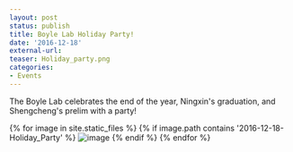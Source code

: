 ```yaml
---
layout: post
status: publish
title: Boyle Lab Holiday Party!
date: '2016-12-18'
external-url:
teaser: Holiday_party.png
categories:
- Events
---
```


The Boyle Lab celebrates the end of the year, Ningxin's graduation, and Shengcheng's prelim with a party!

<div>
{% for image in site.static_files %}
    {% if image.path contains '2016-12-18-Holiday_Party' %}
        <img src="{{ site.baseurl }}{{ image.path }}" alt="image" />
    {% endif %}
{% endfor %}
</div>
